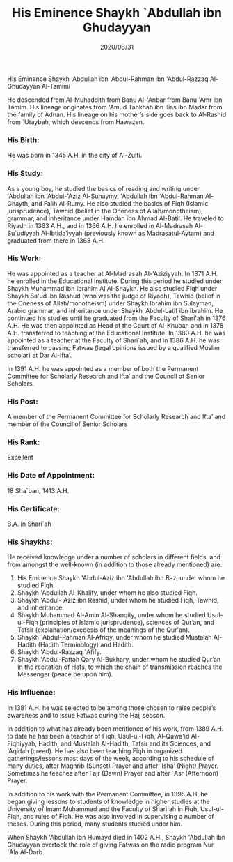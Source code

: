 ﻿---
layout: page
title: "His Eminence Shaykh `Abdullah ibn Ghudayyan"
publisher: "alsalafiyyah@icloud.com"
hijri: Muharram 12, 1442 AH
date: 2020/08/31
category: [biography]
permalink: /biographies/ghudayyan
---

His Eminence Shaykh 'Abdullah ibn 'Abdul-Rahman ibn 'Abdul-Razzaq Al-Ghudayyan Al-Tamimi

He descended from Al-Muhaddith from Banu Al-'Anbar from Banu 'Amr ibn Tamim. His lineage originates from 'Amud Tabkhah ibn Ilias ibn Madar from the family of Adnan. His lineage on his mother’s side goes back to Al-Rashid from `Utaybah, which descends from Hawazen.

### His Birth:

He was born in 1345 A.H. in the city of Al-Zulfi.

### His Study:

As a young boy, he studied the basics of reading and writing under 'Abdullah ibn 'Abdul-'Aziz Al-Suhaymy, 'Abdullah ibn 'Abdul-Rahman Al-Ghayth, and Falih Al-Rumy. He also studied the basics of Fiqh (Islamic jurisprudence), Tawhid (belief in the Oneness of Allah/monotheism), grammar, and inheritance under Hamdan ibn Ahmad Al-Batil. He traveled to Riyadh in 1363 A.H., and in 1366 A.H. he enrolled in Al-Madrasah Al-Su`udiyyah Al-Ibtida’iyyah (previously known as Madrasatul-Aytam) and graduated from there in 1368 A.H.

### His Work:

He was appointed as a teacher at Al-Madrasah Al-'Aziziyyah. In 1371 A.H. he enrolled in the Educational Institute. During this period he studied under Shaykh Muhammad ibn Ibrahim Al Al-Shaykh. He also studied Fiqh under Shaykh Sa'ud ibn Rashud (who was the judge of Riyadh), Tawhid (belief in the Oneness of Allah/monotheism) under Shaykh Ibrahim ibn Sulayman, Arabic grammar, and inheritance under Shaykh 'Abdul-Latif ibn Ibrahim. He continued his studies until he graduated from the Faculty of Shari'ah in 1376 A.H. He was then appointed as Head of the Court of Al-Khubar, and in 1378 A.H. transferred to teaching at the Educational Institute. In 1380 A.H. he was appointed as a teacher at the Faculty of Shari`ah, and in 1386 A.H. he was transferred to passing Fatwas (legal opinions issued by a qualified Muslim scholar) at Dar Al-Ifta’.

In 1391 A.H. he was appointed as a member of both the Permanent Committee for Scholarly Research and Ifta’ and the Council of Senior Scholars.

### His Post:

A member of the Permanent Committee for Scholarly Research and Ifta’ and member of the Council of Senior Scholars

### His Rank:

Excellent

### His Date of Appointment:

18 Sha`ban, 1413 A.H.

### His Certificate:

B.A. in Shari`ah

### His Shaykhs:

He received knowledge under a number of scholars in different fields, and from amongst the well-known (in addition to those already mentioned) are:

1. His Eminence Shaykh 'Abdul-Aziz ibn 'Abdullah ibn Baz, under whom he studied Fiqh.
2. Shaykh 'Abdullah Al-Khalify, under whom he also studied Fiqh.
3. Shaykh 'Abdul-`Aziz ibn Rashid, under whom he studied Fiqh, Tawhid, and inheritance.
4. Shaykh Muhammad Al-Amin Al-Shanqity, under whom he studied Usul-ul-Fiqh (principles of Islamic jurisprudence), sciences of Qur’an, and Tafsir (explanation/exegesis of the meanings of the Qur'an).
5. Shaykh `Abdul-Rahman Al-Afriqy, under whom he studied Mustalah Al-Hadith (Hadith Terminology) and Hadith.
6. Shaykh 'Abdul-Razzaq `Afify.
7. Shaykh 'Abdul-Fattah Qary Al-Bukhary, under whom he studied Qur’an in the recitation of Hafs, to which the chain of transmission reaches the Messenger (peace be upon him).

### His Influence:

In 1381 A.H. he was selected to be among those chosen to raise people’s awareness and to issue Fatwas during the Hajj season.

In addition to what has already been mentioned of his work, from 1389 A.H. to date he has been a teacher of Fiqh, Usul-ul-Fiqh, Al-Qawa'id Al-Fiqhiyyah, Hadith, and Mustalah Al-Hadith, Tafsir and its Sciences, and 'Aqidah (creed). He has also been teaching Fiqh in organized gatherings/lessons most days of the week, according to his schedule of many duties, after Maghrib (Sunset) Prayer and after 'Isha’ (Night) Prayer. Sometimes he teaches after Fajr (Dawn) Prayer and after `Asr (Afternoon) Prayer.

In addition to his work with the Permanent Committee, in 1395 A.H. he began giving lessons to students of knowledge in higher studies at the University of Imam Muhammad and the Faculty of Shari`ah in Fiqh, Usul-ul-Fiqh, and rules of Fiqh. He was also involved in supervising a number of theses. During this period, many students studied under him.

When Shaykh 'Abdullah ibn Humayd died in 1402 A.H., Shaykh 'Abdullah ibn Ghudayyan overtook the role of giving Fatwas on the radio program Nur `Ala Al-Darb.


